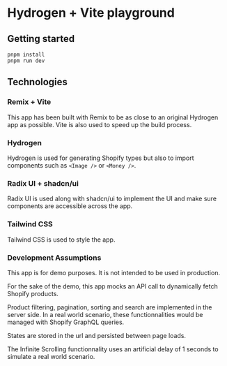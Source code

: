 # Hydrogen + Vite playground

## Getting started

```shellscript
pnpm install
pnpm run dev
```

## Technologies

### Remix + Vite

This app has been built with Remix to be as close to an original Hydrogen app as possible. Vite is also used to speed up the build process.

### Hydrogen

Hydrogen is used for generating Shopify types but also to import components such as `<Image />` or `<Money />`.

### Radix UI + shadcn/ui

Radix UI is used along with shadcn/ui to implement the UI and make sure components are accessible across the app.

### Tailwind CSS

Tailwind CSS is used to style the app.

### Development Assumptions

This app is for demo purposes. It is not intended to be used in production.

For the sake of the demo, this app mocks an API call to dynamically fetch Shopify products.

Product filtering, pagination, sorting and search are implemented in the server side. In a real world scenario, these functionnalities would be managed with Shopify GraphQL queries.

States are stored in the url and persisted between page loads.

The Infinite Scrolling functionnality uses an artificial delay of 1 seconds to simulate a real world scenario.
